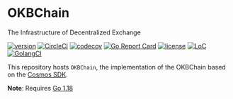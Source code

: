 # OKBChain
The Infrastructure of Decentralized Exchange


[![version](https://img.shields.io/github/tag/okx/exchain.svg)](https://github.com/okx/okbchain/releases/latest)
[![CircleCI](https://circleci.com/gh/okx/okbchain/tree/dev.svg?style=shield)](https://circleci.com/gh/okx/okbchain/tree/dev)
[![codecov](https://codecov.io/gh/okx/okbchain/branch/master/graph/badge.svg)](https://codecov.io/gh/okx/okbchain)
[![Go Report Card](https://goreportcard.com/badge/github.com/okx/okbchain)](https://goreportcard.com/report/github.com/okx/okbchain)
[![license](https://img.shields.io/badge/license-Apache%202.0-green)](https://github.com/okx/okbchain/blob/dev/LICENSE)
[![LoC](https://tokei.rs/b1/github/okx/okbchain)](https://github.com/okx/okbchain)
[![GolangCI](https://golangci.com/badges/github.com/okx/okbchain.svg)](https://golangci.com/r/github.com/okx/okbchain)

This repository hosts `OKBChain`, the implementation of the OKBChain based on the [Cosmos SDK](https://github.com/cosmos/cosmos-sdk).

**Note**: Requires [Go 1.18](https://golang.org/dl/)




